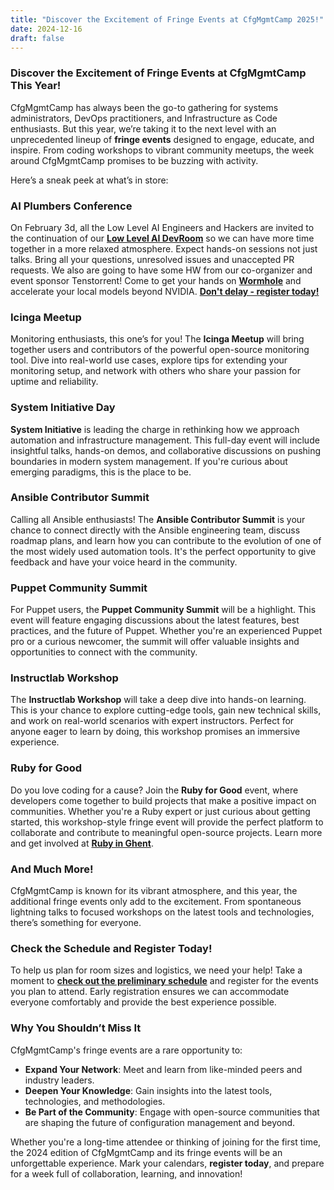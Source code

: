 ```yaml
---
title: "Discover the Excitement of Fringe Events at CfgMgmtCamp 2025!"
date: 2024-12-16
draft: false
---
```




### Discover the Excitement of Fringe Events at CfgMgmtCamp This Year!

CfgMgmtCamp has always been the go-to gathering for systems administrators, DevOps practitioners, and Infrastructure as Code  enthusiasts. But this year, we’re taking it to the next level with an unprecedented lineup of **fringe events** designed to engage, educate, and inspire. From coding workshops to vibrant community meetups, the week around CfgMgmtCamp promises to be buzzing with activity.

Here’s a sneak peek at what’s in store:

### **AI Plumbers Conference**
On February 3d, all the Low Level AI Engineers and Hackers are invited to the continuation of our **[Low Level AI DevRoom](https://fosdem.org/2025/schedule/track/ai/)** so we can have more time together in a more relaxed atmosphere. Expect hands-on sessions not just talks. Bring all your questions, unresolved issues and unaccepted PR requests. We also are going to have some HW from our co-organizer and event sponsor Tenstorrent! Come to get your hands on **[Wormhole](https://tenstorrent.com/hardware/wormhole)** and accelerate your local models beyond NVIDIA. **[Don't delay - register today!](https://lu.ma/fx9kupug)**


### **Icinga Meetup**
Monitoring enthusiasts, this one’s for you! The **Icinga Meetup** will bring together users and contributors of the powerful open-source monitoring tool. Dive into real-world use cases, explore tips for extending your monitoring setup, and network with others who share your passion for uptime and reliability.


### **System Initiative Day**
**System Initiative** is leading the charge in rethinking how we approach automation and infrastructure management. This full-day event will include insightful talks, hands-on demos, and collaborative discussions on pushing boundaries in modern system management. If you're curious about emerging paradigms, this is the place to be.


### **Ansible Contributor Summit**
Calling all Ansible enthusiasts! The **Ansible Contributor Summit** is your chance to connect directly with the Ansible engineering team, discuss roadmap plans, and learn how you can contribute to the evolution of one of the most widely used automation tools. It's the perfect opportunity to give feedback and have your voice heard in the community.


### **Puppet Community Summit**
For Puppet users, the **Puppet Community Summit** will be a highlight. This event will feature engaging discussions about the latest features, best practices, and the future of Puppet. Whether you're an experienced Puppet pro or a curious newcomer, the summit will offer valuable insights and opportunities to connect with the community.


### **Instructlab Workshop**
The **Instructlab Workshop** will take a deep dive into hands-on learning. This is your chance to explore cutting-edge tools, gain new technical skills, and work on real-world scenarios with expert instructors. Perfect for anyone eager to learn by doing, this workshop promises an immersive experience.



### **Ruby for Good**
Do you love coding for a cause? Join the **Ruby for Good** event, where developers come together to build projects that make a positive impact on communities. Whether you're a Ruby expert or just curious about getting started, this workshop-style fringe event will provide the perfect platform to collaborate and contribute to meaningful open-source projects. Learn more and get involved at **[Ruby in Ghent](https://rubyinghent.org/)**.

### **And Much More!**

CfgMgmtCamp is known for its vibrant atmosphere, and this year, the additional fringe events only add to the excitement. From spontaneous lightning talks to focused workshops on the latest tools and technologies, there’s something for everyone.


### **Check the Schedule and Register Today!**

To help us plan for room sizes and logistics, we need your help! Take a moment to **[check out the preliminary schedule](https://cfp.cfgmgmtcamp.org/ghent2025/schedule/)** and register for the events you plan to attend. Early registration ensures we can accommodate everyone comfortably and provide the best experience possible.


### Why You Shouldn’t Miss It

CfgMgmtCamp's fringe events are a rare opportunity to:
- **Expand Your Network**: Meet and learn from like-minded peers and industry leaders.
- **Deepen Your Knowledge**: Gain insights into the latest tools, technologies, and methodologies.
- **Be Part of the Community**: Engage with open-source communities that are shaping the future of configuration management and beyond.

Whether you're a long-time attendee or thinking of joining for the first time, the 2024 edition of CfgMgmtCamp and its fringe events will be an unforgettable experience. Mark your calendars, **register today**, and prepare for a week full of collaboration, learning, and innovation!

